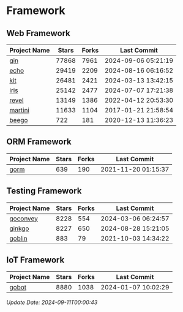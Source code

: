 # Framework

## Web Framework
| Project Name | Stars | Forks | Last Commit |
| ------------ | ----- | ----- | ----------- |
| [gin](https://github.com/gin-gonic/gin) | 77868 | 7961 | 2024-09-06 05:21:19 |
| [echo](https://github.com/labstack/echo) | 29419 | 2209 | 2024-08-16 06:16:52 |
| [kit](https://github.com/go-kit/kit) | 26481 | 2421 | 2024-03-13 13:42:15 |
| [iris](https://github.com/kataras/iris) | 25142 | 2477 | 2024-07-07 17:21:38 |
| [revel](https://github.com/revel/revel) | 13149 | 1386 | 2022-04-12 20:53:30 |
| [martini](https://github.com/go-martini/martini) | 11633 | 1104 | 2017-01-21 21:58:54 |
| [beego](https://github.com/astaxie/beego) | 722 | 181 | 2020-12-13 11:36:23 |

## ORM Framework
| Project Name | Stars | Forks | Last Commit |
| ------------ | ----- | ----- | ----------- |
| [gorm](https://github.com/jinzhu/gorm) | 639 | 190 | 2021-11-20 01:15:37 |

## Testing Framework
| Project Name | Stars | Forks | Last Commit |
| ------------ | ----- | ----- | ----------- |
| [goconvey](https://github.com/smartystreets/goconvey) | 8228 | 554 | 2024-03-06 06:24:57 |
| [ginkgo](https://github.com/onsi/ginkgo) | 8227 | 650 | 2024-08-28 15:21:05 |
| [goblin](https://github.com/franela/goblin) | 883 | 79 | 2021-10-03 14:34:22 |

## IoT Framework
| Project Name | Stars | Forks | Last Commit |
| ------------ | ----- | ----- | ----------- |
| [gobot](https://github.com/hybridgroup/gobot) | 8880 | 1038 | 2024-01-07 10:02:29 |

*Update Date: 2024-09-11T00:00:43*
